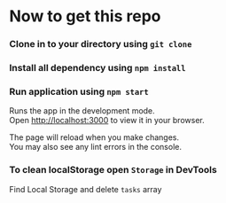 # Now to get this repo

### Clone in to your directory using `git clone`

### Install all dependency using `npm install`

### Run application using `npm start`

Runs the app in the development mode.\
Open [http://localhost:3000](http://localhost:3000) to view it in your browser.

The page will reload when you make changes.\
You may also see any lint errors in the console.

### To clean localStorage open `Storage` in DevTools
Find Local Storage and delete `tasks` array